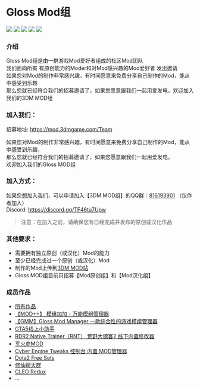 # Gloss Mod组 
![](https://img.shields.io/badge/Gloss-Mod组-blue?logo=Cloudera) ![](https://img.shields.io/badge/Gloss-Mod%20原创组-%2300baff?logo=Cloudera) ![](https://img.shields.io/badge/Gloss-Mod%20汉化组-%23ff4903?logo=Cloudera) [![](https://img.shields.io/badge/QQ群-816193901-%23EB1923?logo=Tencent%20QQ)](https://jq.qq.com/?_wv=1027&k=5JZT8bQ) [![](https://img.shields.io/discord/928102631388348477?color=5865F2&label=Discord&logo=Discord)](https://discord.gg/TF46tu7Upw)

### 介绍

Gloss Mod组是由一群游戏Mod爱好者组成的社区Mod团队  
我们面向所有 有原创能力的Moder和对Mod感兴趣的Mod爱好者 发出邀请  
如果您对Mod的制作非常感兴趣，有时间愿意来免费分享自己制作的Mod，能从中感受到乐趣  
那么您就已经符合我们的招募邀请了，如果您愿意跟我们一起用爱发电，欢迎加入我们的3DM MOD组




### 加入我们：


招募地址: https://mod.3dmgame.com/Team  


如果您对Mod的制作非常感兴趣，有时间愿意来免费分享自己制作的Mod，能从中感受到乐趣，  
那么您就已经符合我们的招募邀请了，如果您愿意跟我们一起用爱发电，  
欢迎加入我们的Gloss MOD组  

### 加入方式：

如果您想加入我们，可以申请加入【3DM MOD组】的QQ群：[816193901](http://qm.qq.com/cgi-bin/qm/qr?_wv=1027&k=rQqT7WZXLr1Gje-ggMqiAJx4MVjmLPp1&authKey=9om%2B%2FIRffAQwCuu5ciw3i8FB9HnES2vdMoDd6tmGKercZmKWMj1fT6lmrO66o5dm&noverify=0&group_code=816193901) （仅作者加入）  
Discord: https://discord.gg/TF46tu7Upw  

> 注意：在加入之前，请确保您有已经完成并发布的原创或汉化作品

### 其他要求：
- 需要拥有独立原创（或汉化）Mod的能力
- 至少已经完成过一个原创（或汉化）Mod
- 制作的Mod上传到[3DM MOD站](https://mod.3dmgame.com/)
- Gloss MOD组目前只招募【Mod原创组】和【Mod汉化组】

### 成员作品
- [所有作品](https://mod.3dmgame.com/Team#:~:text=46-,%E6%88%90%E5%91%98%E4%BD%9C%E5%93%81,-(2488%E4%B8%AA))
- [【MOD++】 模组加加 - 万能模组管理器](https://mod.3dmgame.com/mod/181318)
- [【GMM】Gloss Mod Manager 一款综合性的游戏模组管理器](https://mod.3dmgame.com/mod/197445)
- [GTA5线上小助手](https://mod.3dmgame.com/mod/136979)
- [RDR2 Native Trainer（RNT） 荒野大镖客2 线下内置修改器](https://mod.3dmgame.com/mod/147160)
- [军火商MOD](https://mod.3dmgame.com/mod/160402)
- [Cyber Engine Tweaks 控制台 内置 MOD管理器](https://mod.3dmgame.com/mod/172144)
- [Dota2 Free Sets](https://mod.3dmgame.com/mod/40490)
- [修仙聊天群](https://mod.3dmgame.com/mod/133527)
- [CLEO Redux](https://mod.3dmgame.com/mod/180467)
- ...

